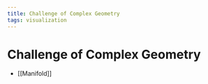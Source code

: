 ```yaml
---
title: Challenge of Complex Geometry
tags: visualization
---
```


# Challenge of Complex Geometry
- [[Manifold]]














































